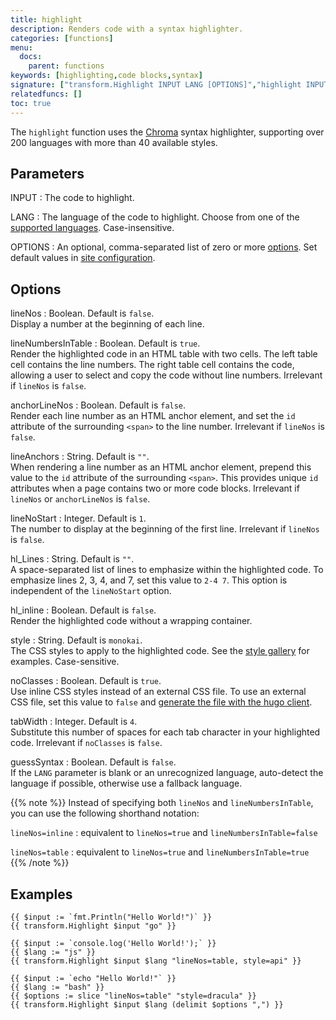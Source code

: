 ```yaml
---
title: highlight
description: Renders code with a syntax highlighter.
categories: [functions]
menu:
  docs:
    parent: functions
keywords: [highlighting,code blocks,syntax]
signature: ["transform.Highlight INPUT LANG [OPTIONS]","highlight INPUT LANG [OPTIONS]"]
relatedfuncs: []
toc: true
---
```

The `highlight` function uses the [Chroma] syntax highlighter, supporting over 200 languages with more than 40 available styles.

## Parameters

INPUT
: The code to highlight.

LANG
: The language of the code to highlight. Choose from one of the [supported languages]. Case-insensitive.

OPTIONS
: An optional, comma-separated list of zero or more [options]. Set default values in [site configuration].

## Options

lineNos
: Boolean. Default is `false`.\
Display a number at the beginning of each line.

lineNumbersInTable
: Boolean. Default is `true`.\
Render the highlighted code in an HTML table with two cells. The left table cell contains the line numbers. The right table cell contains the code, allowing a user to select and copy the code without line numbers. Irrelevant if `lineNos` is `false`.

anchorLineNos
: Boolean. Default is `false`.\
Render each line number as an HTML anchor element, and set the `id` attribute of the surrounding `<span>` to the line number. Irrelevant if `lineNos` is `false`.

lineAnchors
: String. Default is `""`.\
When rendering a line number as an HTML anchor element, prepend this value to the `id` attribute of the surrounding `<span>`. This provides unique `id` attributes when a page contains two or more code blocks. Irrelevant if `lineNos` or `anchorLineNos` is `false`.

lineNoStart
: Integer. Default is `1`.\
The number to display at the beginning of the first line. Irrelevant if `lineNos` is `false`.

hl_Lines
: String. Default is `""`.\
A space-separated list of lines to emphasize within the highlighted code. To emphasize lines 2, 3, 4, and 7, set this value to `2-4 7`. This option is independent of the `lineNoStart` option.

hl_inline
: Boolean. Default is `false`.\
Render the highlighted code without a wrapping container.

style
: String. Default is `monokai`.\
The CSS styles to apply to the highlighted code. See the [style gallery] for examples. Case-sensitive.

noClasses
: Boolean. Default is `true`.\
Use inline CSS styles instead of an external CSS file. To use an external CSS file, set this value to `false` and [generate the file with the hugo client][hugo client].

tabWidth
: Integer. Default is `4`.\
Substitute this number of spaces for each tab character in your highlighted code. Irrelevant if `noClasses` is `false`.

guessSyntax
: Boolean. Default is `false`.\
If the `LANG` parameter is blank or an unrecognized language, auto-detect the language if possible, otherwise use a fallback language.

{{% note %}}
Instead of specifying both `lineNos` and `lineNumbersInTable`, you can use the following shorthand notation:

`lineNos=inline`
: equivalent to `lineNos=true` and `lineNumbersInTable=false`

`lineNos=table`
: equivalent to `lineNos=true` and `lineNumbersInTable=true`
{{% /note %}}

## Examples

```go-html-template
{{ $input := `fmt.Println("Hello World!")` }}
{{ transform.Highlight $input "go" }}

{{ $input := `console.log('Hello World!');` }}
{{ $lang := "js" }}
{{ transform.Highlight $input $lang "lineNos=table, style=api" }}

{{ $input := `echo "Hello World!"` }}
{{ $lang := "bash" }}
{{ $options := slice "lineNos=table" "style=dracula" }}
{{ transform.Highlight $input $lang (delimit $options ",") }}
```

[Chroma]: https://github.com/alecthomas/chroma
[hugo client]: /commands/hugo_gen_chromastyles
[options]: #options
[site configuration]: /getting-started/configuration-markup#highlight
[style gallery]: https://xyproto.github.io/splash/docs/
[supported languages]: /content-management/syntax-highlighting#list-of-chroma-highlighting-languages

